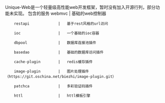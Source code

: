 Unique-Web是一个轻量级高性能web开发框架，暂时没有加入开源行列，部分功能未实现。
	包含的服务
		webmvc				|	基础的web控制器
		
		restapi				|	基于rest风格的url访问
		
		ioc					|	一个基础的ioc容器
		
		dbpool				|	数据库连接池插件
		
		basedao				|	基础的数据库访问插件
		
		cache-plugin		|	redis缓存插件
		
		image-plugin		|	图片处理插件（https://git.oschina.net/biezhi/image-plugin.git）
		
		patchca				|	多彩验证码插件	
			
		httl				|	httl模板引擎
		
	
		